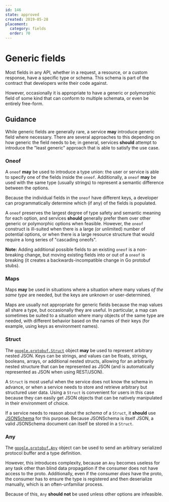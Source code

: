 ```yaml
---
id: 146
state: approved
created: 2019-05-28
placement:
  category: fields
  order: 70
---
```


# Generic fields

Most fields in any API, whether in a request, a resource, or a custom response,
have a specific type or schema. This schema is part of the contract that
developers write their code against.

However, occasionally it is appropriate to have a generic or polymorphic field
of some kind that can conform to multiple schemata, or even be entirely
free-form.

## Guidance

While generic fields are generally rare, a service **may** introduce generic
field where necessary. There are several approaches to this depending on how
generic the field needs to be; in general, services **should** attempt to
introduce the "least generic" approach that is able to satisfy the use case.

### Oneof

A `oneof` **may** be used to introduce a type union: the user or service is
able to specify one of the fields inside the `oneof`. Additionally, a `oneof`
**may** be used with the same type (usually strings) to represent a semantic
difference between the options.

Because the individual fields in the `oneof` have different keys, a developer
can programmatically determine which (if any) of the fields is populated.

A `oneof` preserves the largest degree of type safety and semantic meaning for
each option, and services **should** generally prefer them over other generic
or polymorphic options when feasible. However, the `oneof` construct is
ill-suited when there is a large (or unlimited) number of potential options, or
when there is a large resource structure that would require a long series of
"cascading oneofs".

**Note:** Adding additional possible fields to an existing `oneof` is a
non-breaking change, but moving existing fields into or out of a `oneof` is
breaking (it creates a backwards-incompatible change in Go protobuf stubs).

### Maps

Maps **may** be used in situations where a situation where many values _of the
same type_ are needed, but the keys are unknown or user-determined.

Maps are usually not appropriate for generic fields because the map values all
share a type, but occasionally they are useful. In particular, a map can
sometimes be suited to a situation where many objects of the same type are
needed, with different behavior based on the names of their keys (for example,
using keys as environment names).

### Struct

The [`google.protobuf.Struct`][] object **may** be used to represent arbitrary
nested JSON. Keys can be strings, and values can be floats, strings, booleans,
arrays, or additional nested structs, allowing for an arbitrarily nested
structure that can be represented as JSON (and is automatically represented as
JSON when using REST/JSON).

A `Struct` is most useful when the service does not know the schema in advance,
or when a service needs to store and retrieve arbitrary but structured user
data. Using a `Struct` is convenient for users in this case because they can
easily get JSON objects that can be natively manipulated in their environment
of choice.

If a service needs to reason about the _schema_ of a `Struct`, it **should**
use [JSONSchema][] for this purpose. Because JSONSchema is itself JSON, a valid
JSONSchema document can itself be stored in a `Struct`.

### Any

The [`google.protobuf.Any`][] object can be used to send an arbitrary
serialized protocol buffer and a type definition.

However, this introduces complexity, because an `Any` becomes useless for any
task other than blind data propagation if the consumer does not have access to
the proto. Additionally, even if the consumer _does_ have the proto, the
consumer has to ensure the type is registered and then deserialize manually,
which is an often-unfamiliar process.

Because of this, `Any` **should not** be used unless other options are
infeasible.

<!-- prettier-ignore-start -->
[`google.protobuf.Any`]: (https://github.com/protocolbuffers/protobuf/tree/master/src/google/protobuf/any.proto)
[`google.protobuf.Struct`]: (https://github.com/protocolbuffers/protobuf/tree/master/src/google/protobuf/struct.proto)
[JSONSchema]: https://json-schema.org/
<!-- prettier-ignore-end -->
